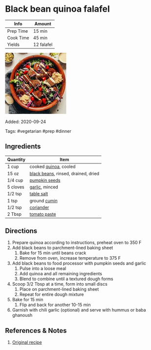 # Black bean quinoa falafel

| Info      | Amount     |
| --------- | ---------- |
| Prep Time | 15 min     |
| Cook Time | 45 min     |
| Yields    | 12 falafel |

![black bean quinoa falafel](../_assets/black-bean-quinoa-falafel.jpg)

Added: 2020-09-24

Tags: #vegetarian #prep #dinner

## Ingredients

| Quantity | Item                                                                    |
| -------- | ----------------------------------------------------------------------- |
| 1 cup    | cooked [quinoa](../_ingredients/quinoa.md), cooled                      |
| 15 oz    | [black beans](../_ingredients/black%20beans.md), rinsed, drained, dried |
| 1/4 cup  | [pumpkin seeds](../_ingredients/pumpkin%20seeds.md)                     |
| 5 cloves | [garlic](../_ingredients/garlic.md), minced                             |
| 1/2 tsp  | [table salt](../_ingredients/table%20salt.md)                           |
| 1 tsp    | ground [cumin](../_ingredients/cumin.md)                                |
| 1/2 tsp  | [coriander](../_ingredients/coriander.md)                               |
| 2 Tbsp   | [tomato paste](../_ingredients/tomato%20paste.md)                       |

## Directions

1. Prepare quinoa according to instructions, preheat oven to 350 F
2. Add black beans to parchment-lined baking sheet
    1. Bake for 15 min until beans crack
    2. Remove from oven, increase temperature to 375 F
3. Add black beans to food processor with pumpkin seeds and garlic
    1. Pulse into a loose meal
    2. Add quinoa and all remaining ingredients
    3. Blend to combine until a textured dough forms
4. Scoop 3/2 Tbsp at a time, form into small discs
    1. Place on parchment-lined baking sheet
    2. Repeat for entire dough mixture
5. Bake for 15 min
    1. Flip and back for another 10-15 min
6. Garnish with chili garlic (optional) and serve with hummus or baba ghanoush

## References & Notes

1. [Original recipe](https://minimalistbaker.com/baked-quinoa-black-bean-falafel/)
